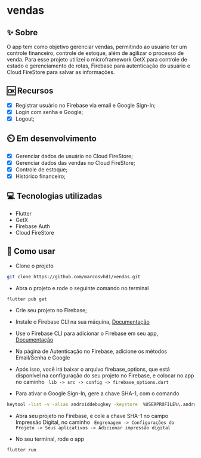 # vendas

## ✨ Sobre
O app tem como objetivo gerenciar vendas, permitindo ao usuário ter um controle financeiro, controle de estoque, além de agilizar o processo de venda.
Para esse projeto utilizei o microframework GetX para controle de estado e gerenciamento de rotas, Firebase para autenticação do usuário e Cloud FireStore para salvar as informações.

## 🆗 Recursos
- [x] Registrar usuário no Firebase via email e Google Sign-In;
- [x] Login com senha e Google;
- [x] Logout;

## ⏲️ Em desenvolvimento
- [x] Gerenciar dados de usuário no Cloud FireStore;
- [x] Gerenciar dados das vendas no Cloud FireStore;
- [x] Controle de estoque;
- [x] Histórico financeiro;

## 💻 Tecnologias utilizadas
- Flutter
- GetX
- Firebase Auth
- Cloud FireStore

## 🚀 Como usar
- Clone o projeto

```sh
git clone https://github.com/marcosvhd1/vendas.git
```

- Abra o projeto e rode o seguinte comando no terminal

```sh
flutter pub get
```

- Crie seu projeto no Firebase;

- Instale o Firebase CLI na sua máquina, <a href="https://firebase.google.com/docs/cli">Documentação</a>

- Use o Firebase CLI para adicionar o Firebase em seu app, <a href="https://firebase.google.com/docs/flutter/setup?platform=android">Documentação</a>

- Na página de Autenticação no Firebase, adicione os métodos Email/Senha e Google

- Após isso, você irá baixar o arquivo firebase_options, que está disponível na configuração do seu projeto no Firebase, e colocar no app no caminho
``` lib -> src -> config -> firebase_options.dart```

- Para ativar o Google Sign-In, gere a chave SHA-1, com o comando
```sh
keytool -list -v -alias androiddebugkey -keystore  %USERPROFILE%\.android\debug.keystore
```

- Abra seu projeto no Firebase, e cole a chave SHA-1 no campo Impressão Digital, no caminho
``` Engrenagem -> Configurações do Projeto -> Seus aplicativos -> Adicionar impressão digital```

- No seu terminal, rode o app
```sh
flutter run
```
